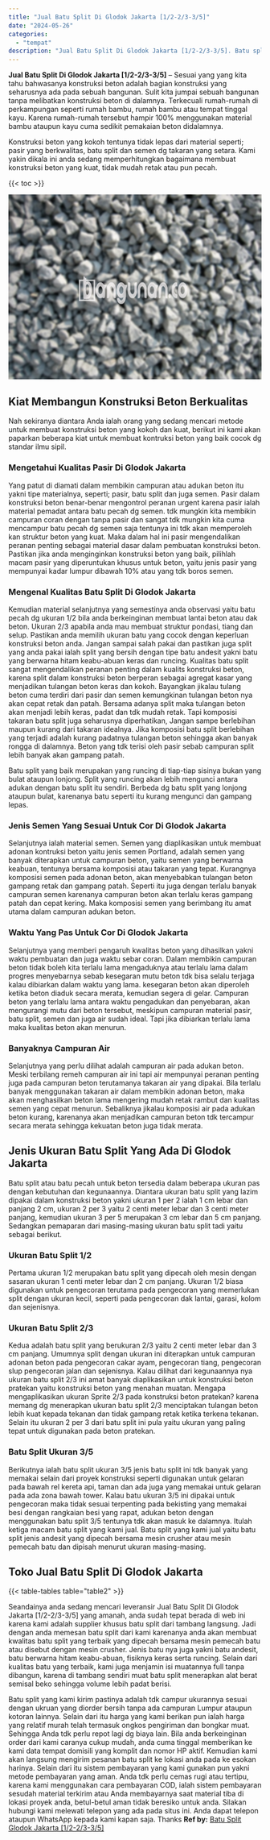 ```yaml
---
title: "Jual Batu Split Di Glodok Jakarta [1/2-2/3-3/5]"
date: "2024-05-26"
categories: 
  - "tempat"
description: "Jual Batu Split Di Glodok Jakarta [1/2-2/3-3/5]. Batu split yang kami kirim pastinya adalah tdk campur ukurannya sesuai dengan ukruan yang diorder bersih tan..."
---
```


**Jual Batu Split Di Glodok Jakarta \[1/2-2/3-3/5\]** – Sesuai yang yang kita tahu bahwasanya konstruksi beton adalah bagian konstruksi yang seharusnya ada pada sebuah bangunan. Sulit kita jumpai sebuah bangunan tanpa melibatkan konstruksi beton di dalamnya. Terkecuali rumah-rumah di perkampungan seperti rumah bambu, rumah bambu atau tempat tinggal kayu. Karena rumah-rumah tersebut hampir 100% menggunakan material bambu ataupun kayu cuma sedikit pemakaian beton didalamnya.

Konstruksi beton yang kokoh tentunya tidak lepas dari material seperti; pasir yang berkwalitas, batu split dan semen dg takaran yang setara. Kami yakin dikala ini anda sedang memperhitungkan bagaimana membuat konstruksi beton yang kuat, tidak mudah retak atau pun pecah.

{{< toc >}}

![Jual Batu Split Di Glodok Jakarta [1/2-2/3-3/5]](/images/jual-batu-split-36.png)

## Kiat Membangun Konstruksi Beton Berkualitas

Nah sekiranya diantara Anda ialah orang yang sedang mencari metode untuk membuat konstruksi beton yang kokoh dan kuat, berikut ini kami akan paparkan beberapa kiat untuk membuat kontruksi beton yang baik cocok dg standar ilmu sipil.

### Mengetahui Kualitas Pasir Di Glodok Jakarta

Yang patut di diamati dalam membikin campuran atau adukan beton itu yakni tipe materialnya, seperti; pasir, batu split dan juga semen. Pasir dalam konstruksi beton benar-benar mengontrol peranan urgent karena pasir ialah material pemadat antara batu pecah dg semen. tdk mungkin kita membikin campuran coran dengan tanpa pasir dan sangat tdk mungkin kita cuma mencampur batu pecah dg semen saja tentunya ini tdk akan memperoleh kan struktur beton yang kuat. Maka dalam hal ini pasir mengendalikan peranan penting sebagai material dasar dalam pembuatan konstruksi beton. Pastikan jika anda menginginkan konstruksi beton yang baik, pilihlah macam pasir yang diperuntukan khusus untuk beton, yaitu jenis pasir yang mempunyai kadar lumpur dibawah 10% atau yang tdk boros semen.

### Mengenal Kualitas Batu Split Di Glodok Jakarta

Kemudian material selanjutnya yang semestinya anda observasi yaitu batu pecah dg ukuran 1/2 bila anda berkeinginan membuat lantai beton atau dak beton. Ukuran 2/3 apabila anda mau membuat struktur pondasi, tiang dan selup. Pastikan anda memilih ukuran batu yang cocok dengan keperluan konstruksi beton anda. Jangan sampai salah pakai dan pastikan juga split yang anda pakai ialah split yang bersih dengan tipe batu andesit yakni batu yang berwarna hitam keabu-abuan keras dan runcing. Kualitas batu split sangat mengendalikan peranan penting dalam kualits konstruksi beton, karena split dalam konstruksi beton berperan sebagai agregat kasar yang menjadikan tulangan beton keras dan kokoh. Bayangkan jikalau tulang beton cuma terdiri dari pasir dan semen kemungkinan tulangan beton nya akan cepat retak dan patah. Bersama adanya split maka tulangan beton akan menjadi lebih keras, padat dan tdk mudah retak. Tapi komposisi takaran batu split juga seharusnya diperhatikan, Jangan sampe berlebihan maupun kurang dari takaran idealnya. Jika komposisi batu split berlebihan yang terjadi adalah kurang padatnya tulangan beton sehingga akan banyak rongga di dalamnya. Beton yang tdk terisi oleh pasir sebab campuran split lebih banyak akan gampang patah.

Batu split yang baik merupakan yang runcing di tiap-tiap sisinya bukan yang bulat ataupun lonjong. Split yang runcing akan lebih mengunci antara adukan dengan batu split itu sendiri. Berbeda dg batu split yang lonjong ataupun bulat, karenanya batu seperti itu kurang mengunci dan gampang lepas.

### Jenis Semen Yang Sesuai Untuk Cor Di Glodok Jakarta

Selanjutnya ialah material semen. Semen yang diaplikasikan untuk membuat adonan kontruksi beton yaitu jenis semen Portland, adalah semen yang banyak diterapkan untuk campuran beton, yaitu semen yang berwarna keabuan, tentunya bersama komposisi atau takaran yang tepat. Kurangnya komposisi semen pada adonan beton, akan menyebabkan tulangan beton gampang retak dan gampang patah. Seperti itu juga dengan terlalu banyak campuran semen karenanya campuran beton akan terlalu keras gampang patah dan cepat kering. Maka komposisi semen yang berimbang itu amat utama dalam campuran adukan beton.

### Waktu Yang Pas Untuk Cor Di Glodok Jakarta

Selanjutnya yang memberi pengaruh kwalitas beton yang dihasilkan yakni waktu pembuatan dan juga waktu sebar coran. Dalam membikin campuran beton tidak boleh kita terlalu lama mengaduknya atau terlalu lama dalam progres menyebarnya sebab kesegaran mutu beton tdk bisa selalu terjaga kalau dibiarkan dalam waktu yang lama. kesegaran beton akan diperoleh ketika beton diaduk secara merata, kemudian segera di gelar. Campuran beton yang terlalu lama antara waktu pengadukan dan penyebaran, akan mengurangi mutu dari beton tersebut, meskipun campuran material pasir, batu split, semen dan juga air sudah ideal. Tapi jika dibiarkan terlalu lama maka kualitas beton akan menurun.

### Banyaknya Campuran Air

Selanjutnya yang perlu dilihat adalah campuran air pada adukan beton. Meski terbilang remeh campuran air ini tapi air mempunyai peranan penting juga pada campuran beton terutamanya takaran air yang dipakai. Bila terlalu banyak menggunakan takaran air dalam membikin adonan beton, maka akan menghasilkan beton lama mengering mudah retak rambut dan kualitas semen yang cepat menurun. Sebaliknya jikalau komposisi air pada adukan beton kurang, karenanya akan menjadikan campuran beton tdk tercampur secara merata sehingga kekuatan beton juga tidak merata.

## Jenis Ukuran Batu Split Yang Ada Di Glodok Jakarta

Batu split atau batu pecah untuk beton tersedia dalam beberapa ukuran pas dengan kebutuhan dan kegunaannya. Diantara ukuran batu split yang lazim dipakai dalam konstruksi beton yakni ukuran 1 per 2 ialah 1 cm lebar dan panjang 2 cm, ukuran 2 per 3 yaitu 2 centi meter lebar dan 3 centi meter panjang, kemudian ukuran 3 per 5 merupakan 3 cm lebar dan 5 cm panjang. Sedangkan pemaparan dari masing-masing ukuran batu split tadi yaitu sebagai berikut.

### Ukuran Batu Split 1/2

Pertama ukuran 1/2 merupakan batu split yang dipecah oleh mesin dengan sasaran ukuran 1 centi meter lebar dan 2 cm panjang. Ukuran 1/2 biasa digunakan untuk pengecoran terutama pada pengecoran yang memerlukan split dengan ukuran kecil, seperti pada pengecoran dak lantai, garasi, kolom dan sejenisnya.

### Ukuran Batu Split 2/3

Kedua adalah batu split yang berukuran 2/3 yaitu 2 centi meter lebar dan 3 cm panjang. Umumnya split dengan ukuran ini diterapkan untuk campuran adonan beton pada pengecoran cakar ayam, pengecoran tiang, pengecoran slup pengecoran jalan dan sejenisnya. Kalau dilihat dari kegunaannya nya ukuran batu split 2/3 ini amat banyak diaplikasikan untuk konstruksi beton pratekan yaitu konstruksi beton yang menahan muatan. Mengapa mengaplikasikan ukuran Sprite 2/3 pada konstruksi beton pratekan? karena memang dg menerapkan ukuran batu split 2/3 menciptakan tulangan beton lebih kuat kepada tekanan dan tidak gampang retak ketika terkena tekanan. Selain itu ukuran 2 per 3 dari batu split ini pula yaitu ukuran yang paling tepat untuk digunakan pada beton pratekan.

### Batu Split Ukuran 3/5

Berikutnya ialah batu split ukuran 3/5 jenis batu split ini tdk banyak yang memakai selain dari proyek konstruksi seperti digunakan untuk gelaran pada bawah rel kereta api, taman dan ada juga yang memakai untuk gelaran pada ada zona bawah tower. Kalau batu ukuran 3/5 ini dipakai untuk pengecoran maka tidak sesuai terpenting pada bekisting yang memakai besi dengan rangkaian besi yang rapat, adukan beton dengan menggunakan batu split 3/5 tentunya tdk akan masuk ke dalamnya. Itulah ketiga macam batu split yang kami jual. Batu split yang kami jual yaitu batu split jenis andesit yang dipecah bersama mesin crusher atau mesin pemecah batu dan dipisah menurut ukuran masing-masing.

## Toko Jual Batu Split Di Glodok Jakarta

{{< table-tables table="table2" >}}

Seandainya anda sedang mencari leveransir Jual Batu Split Di Glodok Jakarta \[1/2-2/3-3/5\] yang amanah, anda sudah tepat berada di web ini karena kami adalah supplier khusus batu split dari tambang langsung. Jadi dengan anda memesan batu split dari kami karenanya anda akan membuat kwalitas batu split yang terbaik yang dipecah bersama mesin pemecah batu atau disebut dengan mesin crusher. Jenis batu nya juga yakni batu andesit, batu berwarna hitam keabu-abuan, fisiknya keras serta runcing. Selain dari kualitas batu yang terbaik, kami juga menjamin isi muatannya full tanpa dibangun, karena di tambang sendiri muat batu split menerapkan alat berat semisal beko sehingga volume lebih padat berisi.

Batu split yang kami kirim pastinya adalah tdk campur ukurannya sesuai dengan ukruan yang diorder bersih tanpa ada campuran Lumpur ataupun kotoran lainnya. Selain dari itu harga yang kami berikan pun ialah harga yang relatif murah telah termasuk ongkos pengiriman dan bongkar muat. Sehingga Anda tdk perlu repot lagi dg biaya lain. Bila anda berkeinginan order dari kami caranya cukup mudah, anda cuma tinggal memberikan ke kami data tempat domisili yang komplit dan nomor HP aktif. Kemudian kami akan langsung mengirim pesanan batu split ke lokasi anda pada ke esokan harinya. Selain dari itu sistem pembayaran yang kami gunakan pun yakni metode pembayaran yang aman. Anda tdk perlu cemas rugi atau tertipu, karena kami menggunakan cara pembayaran COD, ialah sistem pembayaran sesudah material terkirim atau Anda membayarnya saat material tiba di lokasi proyek anda, betul-betul aman tidak beresiko untuk anda. Silakan hubungi kami melewati telepon yang ada pada situs ini. Anda dapat telepon ataupun WhatsApp kepada kami kapan saja. Thanks
**Ref by:** [Batu Split Glodok Jakarta [1/2-2/3-3/5]](https://id.wikipedia.org/wiki/Batu)
